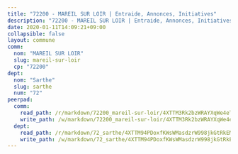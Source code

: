 ```yaml
---
title: "72200 - MAREIL SUR LOIR | Entraide, Annonces, Initiatives"
description: "72200 - MAREIL SUR LOIR | Entraide, Annonces, Initiatives"
date: 2020-01-11T14:09:21+09:00
collapsible: false
layout: commune
comm:
  nom: "MAREIL SUR LOIR"
  slug: mareil-sur-loir
  cp: "72200"
dept:
  nom: "Sarthe"
  slug: sarthe
  num: "72"
peerpad:
  comm:
    read_path: /r/markdown/72200_mareil-sur-loir/4XTTM3Rk2bzWRAYXqWe4eTizUmahPG3wLdwDTzWdCZ87p9749
    write_path: /w/markdown/72200_mareil-sur-loir/4XTTM3Rk2bzWRAYXqWe4eTizUmahPG3wLdwDTzWdCZ87p9749-K3TgUVoLqqAscmFmsKzvArPY1L5GyeLJutF8kq8Mmb1rUKL4CaT6srjKQq5jUGQq4ogQGKj8DrYpVC6P1S8B8bhTrhuKTasxSEd9g4NEhSfdjPgWGHbFjhXQazxKC5KGbUdVXEWh
  dept:
    read_path: /r/markdown/72_sarthe/4XTTM94PDoxfKWsWMasdzrW998jkGtRkEM3CSUC42xSpuJKZ5
    write_path: /w/markdown/72_sarthe/4XTTM94PDoxfKWsWMasdzrW998jkGtRkEM3CSUC42xSpuJKZ5-K3TgTpjFyG67yVeuXvSAfSYzY4Yx2FMtDhgpv5HM2EDBJRVMn95z33xx4XjRNYNVaVsBPQ1t4pG9MoyNqwTqa8mcnEUB8rK4BMVbvUhCtGWCPSFnDCaT8GJTyimDgsCirLN3zswh
---
```


